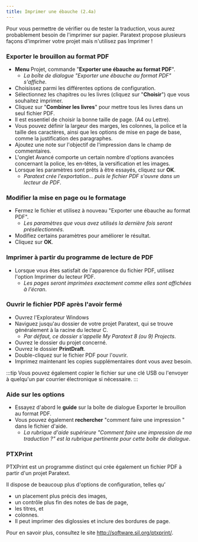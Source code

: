 ```yaml
---
title: Imprimer une ébauche (2.4a)
---
```

Pour vous permettre de vérifier ou de tester la traduction, vous aurez probablement besoin de l'imprimer sur papier. Paratext propose plusieurs façons d'imprimer votre projet mais n'utilisez pas Imprimer !

### Exporter le brouillon au format PDF

-   **Menu** Projet, commande "**Exporter une ébauche au format PDF**".
    -  *La boîte de dialogue "Exporter une ébauche au format PDF" s'affiche*.
-   Choisissez parmi les différentes options de configuration.
-   Sélectionnez les chapitres ou les livres (cliquez sur "**Choisir**") que vous souhaitez imprimer.
-   Cliquez sur "**Combiner les livres**" pour mettre tous les livres dans un seul fichier PDF.
-   Il est essentiel de choisir la bonne taille de page. (A4 ou Lettre).
-   Vous pouvez définir la largeur des marges, les colonnes, la police et la taille des caractères, ainsi que les options de mise en page de base, comme la justification des paragraphes.
-   Ajoutez une note sur l'objectif de l'impression dans le champ de commentaires.
-   L'onglet Avancé comporte un certain nombre d'options avancées concernant la police, les en-têtes, la versification et les images.
-   Lorsque les paramètres sont prêts à être essayés, cliquez sur **OK**.
    -  *Paratext crée l'exportation... puis le fichier PDF s'ouvre dans un lecteur de PDF*.

### Modifier la mise en page ou le formatage

-   Fermez le fichier et utilisez à nouveau "Exporter une ébauche au format PDF".
    -  *Les paramètres que vous avez utilisés la dernière fois seront présélectionnés*.
-   Modifiez certains paramètres pour améliorer le résultat.
-   Cliquez sur **OK**.

### Imprimer à partir du programme de lecture de PDF

-   Lorsque vous êtes satisfait de l'apparence du fichier PDF, utilisez l'option Imprimer du lecteur PDF.
    -  *Les pages seront imprimées exactement comme elles sont affichées à l'écran*.

### Ouvrir le fichier PDF après l'avoir fermé

-   Ouvrez l'Explorateur Windows
-   Naviguez jusqu'au dossier de votre projet Paratext, qui se trouve généralement à la racine du lecteur C.
    -  *Par défaut, ce dossier s'appelle My Paratext 8 (ou 9) Projects*.
-   Ouvrez le dossier du projet concerné.
-   Ouvrez le dossier **PrintDraft**.
-   Double-cliquez sur le fichier PDF pour l'ouvrir.
-   Imprimez maintenant les copies supplémentaires dont vous avez besoin.

:::tip
Vous pouvez également copier le fichier sur une clé USB ou l'envoyer à quelqu'un par courrier électronique si nécessaire.
:::
### Aide sur les options

-   Essayez d'abord le **guide** sur la boîte de dialogue Exporter le brouillon au format PDF.
-   Vous pouvez également **rechercher** "comment faire une impression " dans le fichier d'aide.
    -  *La rubrique d'aide supérieure "Comment faire une impression de ma traduction ?" est la rubrique pertinente pour cette boîte de dialogue*.

### PTXPrint

PTXPrint est un programme distinct qui crée également un fichier PDF à partir d'un projet Paratext.

Il dispose de beaucoup plus d'options de configuration, telles qu’

-   un placement plus précis des images,
-   un contrôle plus fin des notes de bas de page,
-   les titres, et
-   colonnes.
-   Il peut imprimer des diglossies et inclure des bordures de page.

Pour en savoir plus, consultez le site http://software.sil.org/ptxprint/.
